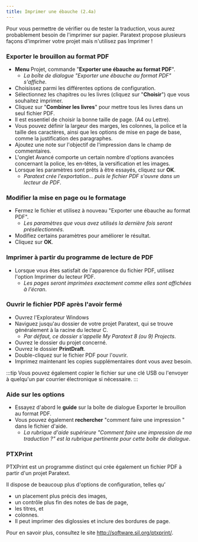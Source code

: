 ```yaml
---
title: Imprimer une ébauche (2.4a)
---
```

Pour vous permettre de vérifier ou de tester la traduction, vous aurez probablement besoin de l'imprimer sur papier. Paratext propose plusieurs façons d'imprimer votre projet mais n'utilisez pas Imprimer !

### Exporter le brouillon au format PDF

-   **Menu** Projet, commande "**Exporter une ébauche au format PDF**".
    -  *La boîte de dialogue "Exporter une ébauche au format PDF" s'affiche*.
-   Choisissez parmi les différentes options de configuration.
-   Sélectionnez les chapitres ou les livres (cliquez sur "**Choisir**") que vous souhaitez imprimer.
-   Cliquez sur "**Combiner les livres**" pour mettre tous les livres dans un seul fichier PDF.
-   Il est essentiel de choisir la bonne taille de page. (A4 ou Lettre).
-   Vous pouvez définir la largeur des marges, les colonnes, la police et la taille des caractères, ainsi que les options de mise en page de base, comme la justification des paragraphes.
-   Ajoutez une note sur l'objectif de l'impression dans le champ de commentaires.
-   L'onglet Avancé comporte un certain nombre d'options avancées concernant la police, les en-têtes, la versification et les images.
-   Lorsque les paramètres sont prêts à être essayés, cliquez sur **OK**.
    -  *Paratext crée l'exportation... puis le fichier PDF s'ouvre dans un lecteur de PDF*.

### Modifier la mise en page ou le formatage

-   Fermez le fichier et utilisez à nouveau "Exporter une ébauche au format PDF".
    -  *Les paramètres que vous avez utilisés la dernière fois seront présélectionnés*.
-   Modifiez certains paramètres pour améliorer le résultat.
-   Cliquez sur **OK**.

### Imprimer à partir du programme de lecture de PDF

-   Lorsque vous êtes satisfait de l'apparence du fichier PDF, utilisez l'option Imprimer du lecteur PDF.
    -  *Les pages seront imprimées exactement comme elles sont affichées à l'écran*.

### Ouvrir le fichier PDF après l'avoir fermé

-   Ouvrez l'Explorateur Windows
-   Naviguez jusqu'au dossier de votre projet Paratext, qui se trouve généralement à la racine du lecteur C.
    -  *Par défaut, ce dossier s'appelle My Paratext 8 (ou 9) Projects*.
-   Ouvrez le dossier du projet concerné.
-   Ouvrez le dossier **PrintDraft**.
-   Double-cliquez sur le fichier PDF pour l'ouvrir.
-   Imprimez maintenant les copies supplémentaires dont vous avez besoin.

:::tip
Vous pouvez également copier le fichier sur une clé USB ou l'envoyer à quelqu'un par courrier électronique si nécessaire.
:::
### Aide sur les options

-   Essayez d'abord le **guide** sur la boîte de dialogue Exporter le brouillon au format PDF.
-   Vous pouvez également **rechercher** "comment faire une impression " dans le fichier d'aide.
    -  *La rubrique d'aide supérieure "Comment faire une impression de ma traduction ?" est la rubrique pertinente pour cette boîte de dialogue*.

### PTXPrint

PTXPrint est un programme distinct qui crée également un fichier PDF à partir d'un projet Paratext.

Il dispose de beaucoup plus d'options de configuration, telles qu’

-   un placement plus précis des images,
-   un contrôle plus fin des notes de bas de page,
-   les titres, et
-   colonnes.
-   Il peut imprimer des diglossies et inclure des bordures de page.

Pour en savoir plus, consultez le site http://software.sil.org/ptxprint/.
